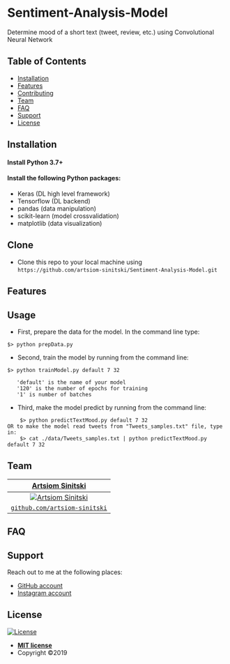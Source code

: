 
# Sentiment-Analysis-Model

Determine mood of a short text (tweet, review, etc.) using Convolutional Neural Network

## Table of Contents

- [Installation](#installation)
- [Features](#features)
- [Contributing](#contributing)
- [Team](#team)
- [FAQ](#faq)
- [Support](#support)
- [License](#license)

## Installation

#### Install Python 3.7+
#### Install the following Python packages:
- Keras (DL high level framework)
- Tensorflow (DL backend)
- pandas (data manipulation)
- scikit-learn (model crossvalidation)
- matplotlib (data visualization)

## Clone

- Clone this repo to your local machine using `https://github.com/artsiom-sinitski/Sentiment-Analysis-Model.git`

## Features

## Usage

- First, prepare the data for the model. In the command line type: 
```
$> python prepData.py
```
- Second, train the model by running from the command line:
```
$> python trainModel.py default 7 32
```
       'default' is the name of your model  
       '120' is the number of epochs for training  
       '1' is number of batches  

- Third, make the model predict by running from the command line:
```
    $> python predictTextMood.py default 7 32
OR to make the model read tweets from "Tweets_samples.txt" file, type in:
    $> cat ./data/Tweets_samples.txt | python predictTextMood.py default 7 32
```
## Team

| <a href="https://github.com/artsiom-sinitski" target="_blank">**Artsiom Sinitski**</a> |
| :---: |
| [![Artsiom Sinitski](https://github.com/artsiom-sinitski)](https://github.com/artsiom-sinitski)|
| <a href="https://github.com/artsiom-sinitski" target="_blank">`github.com/artsiom-sinitski`</a> |

## FAQ

## Support

Reach out to me at the following places:
- <a href="https://github.com/artsiom-sinitski" rel="noopener noreferrer" target="_blank">GitHub account</a>
- <a href="https://www.instagram.com/artsiom_sinitski/" rel="noopener noreferrer" target="_blank"> Instagram account</a>

## License

[![License](http://img.shields.io/:license-mit-blue.svg?style=flat-square)](http://badges.mit-license.org)

- **[MIT license](http://opensource.org/licenses/mit-license.php)**
- Copyright ©2019 

